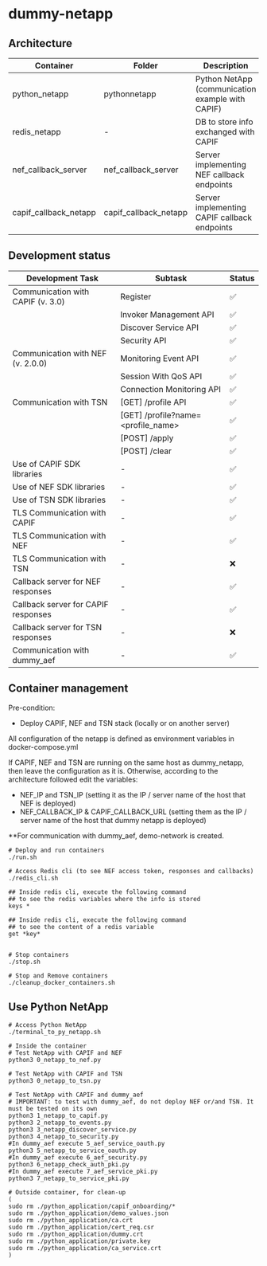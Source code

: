 # dummy-netapp

## Architecture

| Container             | Folder                | Description                                      |
|-----------------------|-----------------------|--------------------------------------------------|
| python_netapp         | pythonnetapp          | Python NetApp (communication example with CAPIF) |
| redis_netapp          | -                     | DB to store info exchanged with CAPIF            |
| nef_callback_server   | nef_callback_server   | Server implementing NEF callback endpoints       |
| capif_callback_netapp | capif_callback_netapp | Server implementing CAPIF callback endpoints     |

## Development status

| Development Task                    | Subtask                            | Status |
|-------------------------------------|------------------------------------|--------|
| Communication with CAPIF (v. 3.0)   | Register                           | ✅      |
|                                     | Invoker Management API             | ✅      |
|                                     | Discover Service API               | ✅      |
|                                     | Security API                       | ✅      |
| Communication with NEF (v. 2.0.0)   | Monitoring Event API               | ✅      |
|                                     | Session With QoS API               | ✅      |
|                                     | Connection Monitoring API          | ✅      |
| Communication with TSN              | [GET] /profile API                 | ✅      |
|                                     | [GET] /profile?name=<profile_name> | ✅      |
|                                     | [POST] /apply                      | ✅      |
|                                     | [POST] /clear                      | ✅      |
| Use of CAPIF SDK libraries          | -                                  | ✅      |
| Use of NEF SDK libraries            | -                                  | ✅      |
| Use of TSN SDK libraries            | -                                  | ✅      |
| TLS Communication with CAPIF        | -                                  | ✅      |
| TLS Communication with NEF          | -                                  | ✅      |
| TLS Communication with TSN          | -                                  | ❌      |
| Callback server for NEF responses   | -                                  | ✅      |
| Callback server for CAPIF responses | -                                  | ✅      |
| Callback server for TSN responses   | -                                  | ❌      |
| Communication with dummy_aef        | -                                  | ✅      |


## Container management
Pre-condition:
- Deploy CAPIF, NEF and TSN stack (locally or on another server)

All configuration of the netapp is defined as environment variables 
in docker-compose.yml

If CAPIF, NEF and TSN are running on the same host as dummy_netapp,
then leave the configuration as it is. 
Otherwise, according to the architecture followed edit the variables:
- NEF_IP and TSN_IP (setting it as the IP / server name of the host that NEF is deployed)
- NEF_CALLBACK_IP & CAPIF_CALLBACK_URL (setting them as the IP / server name of the host that dummy netapp is deployed)

**For communication with dummy_aef, demo-network is created.

```shell
# Deploy and run containers
./run.sh

# Access Redis cli (to see NEF access token, responses and callbacks)
./redis_cli.sh

## Inside redis cli, execute the following command 
## to see the redis variables where the info is stored
keys *

## Inside redis cli, execute the following command 
## to see the content of a redis variable
get *key*


# Stop containers
./stop.sh

# Stop and Remove containers
./cleanup_docker_containers.sh
```

## Use Python NetApp

```shell
# Access Python NetApp
./terminal_to_py_netapp.sh

# Inside the container
# Test NetApp with CAPIF and NEF
python3 0_netapp_to_nef.py

# Test NetApp with CAPIF and TSN
python3 0_netapp_to_tsn.py

# Test NetApp with CAPIF and dummy_aef
# IMPORTANT: to test with dummy_aef, do not deploy NEF or/and TSN. It must be tested on its own
python3 1_netapp_to_capif.py
python3 2_netapp_to_events.py
python3 3_netapp_discover_service.py
python3 4_netapp_to_security.py
#In dummy_aef execute 5_aef_service_oauth.py
python3 5_netapp_to_service_oauth.py
#In dummy_aef execute 6_aef_security.py
python3 6_netapp_check_auth_pki.py
#In dummy_aef execute 7_aef_service_pki.py
python3 7_netapp_to_service_pki.py

# Outside container, for clean-up
(
sudo rm ./python_application/capif_onboarding/*
sudo rm ./python_application/demo_values.json 
sudo rm ./python_application/ca.crt 
sudo rm ./python_application/cert_req.csr 
sudo rm ./python_application/dummy.crt 
sudo rm ./python_application/private.key 
sudo rm ./python_application/ca_service.crt
)
```